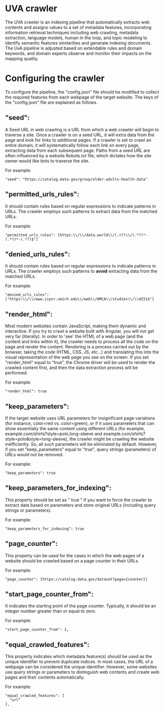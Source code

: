 # UVA crawler
The UVA crawler is an indexing pipeline that automatically extracts web contents and assigns values to a set of metadata features, incorporating information retrieval techniques including web crawling, metadata extraction, language models, human in the loop, and topic modeling to identify semantic features similarities and generate indexing documents. The UvA pipeline is adjusted based on extendable rules and domain keywords, and domain experts observe and monitor their impacts on the mapping quality. 

# Configuring the crawler
To configure the pipeline, the "config.json" file should be modified to collect the required features from each webpage of the target website. The keys of the "config.json" file are explained as follows. 

## "seed": 
A Seed URL in web crawling is a URL from which a web crawler will begin to traverse a site. Once a crawler is on a seed URL, it will extra data from the page and look for links to additional pages. If a crawler is set to crawl an entire domain, it will systematically follow each link on every page, extracting data from each subsequent page. Paths from a seed URL are often influenced by a website Robots.txt file, which dictates how the site owner would like bots to traverse the site. 

For example: 

    "seed": "https://catalog.data.gov/group/older-adults-health-data"
    

## "permitted_urls_rules": 
It should contain rules based on regular expressions to indicate patterns in URLs. The crawler employs such patterns to extract data from the matched URLs.

For example: 

    "permitted_urls_rules": [https:\\/\\/data.world\\/(.+?)\\/(.*?)*-(.*?)*-(.*?)$"]

## "denied_urls_rules":
It should contain rules based on regular expressions to indicate patterns in URLs. The crawler employs such patterns to **avoid** extracting data from the matched URLs.

For example: 

    "denied_urls_rules": ["https:\\/\\/www.icpsr.umich.edu\\/web\\/HMCA\\/studies\\/\\d{5}$"]


## "render_html":
 Most modern websites contain JavaScript, making them dynamic and interactive. If you try to crawl a website built with Angular, you will not get very far (literally). In order to 'see' the HTML of a web page (and the content and links within it), the crawler needs to process all the code on the page and render the content. Rendering is a process carried out by the browser, taking the code (HTML, CSS, JS, etc...) and translating this into the visual representation of the web page you see on the screen. If you set "render_html" equal to "true", the Chrome driver will be used to render the crawled content first, and then the data extraction process will be performed.
 
 For example: 

    "render_html": true

## "keep_parameters":
If the target website uses URL parameters for insignificant page variations (for instance, color=red vs. color=green), or if it uses parameters that can show essentially the same content using different URLs (for example, example.com/shirts?style=polo,long-sleeve and example.com/shirts?style=polo&style=long-sleeve), the crawler might be crawling the website inefficiently. So, all such parameters will be eliminated by default. However, if you set "keep_parameters" equal to "true", query strings (parameters) of URLs would not be removed. 

 For example: 
 
    "keep_parameters": true

## "keep_parameters_for_indexing":
This property should be set as " true " if you want to force the crawler to extract data based on parameters and store original URLs (including query strings or parameters).

 For example: 

    "keep_parameters_for_indexing": true
    
## "page_counter":
This property can be used for the cases in which the web pages of a website should be crawled based on a page counter in their URLs.

 For example: 

    "page_counter": [https://catalog.data.gov/dataset?page={counter}]

## "start_page_counter_from":
It indicates the starting point of the page counter. Typically, it should be an integer number greater than or equal to zero.

For example: 

    "start_page_counter_from": 1,

## "equal_crawled_features":
This property indicates which metadata feature(s) should be used as the unique identifier to prevent duplicate indices. In most cases, the URL of a webpage can be considered the unique identifier. However, some websites use query strings or parameters to distinguish web contents and create web pages and their contents automatically.

For example: 

    "equal_crawled_features": [
      "url"
    ],



